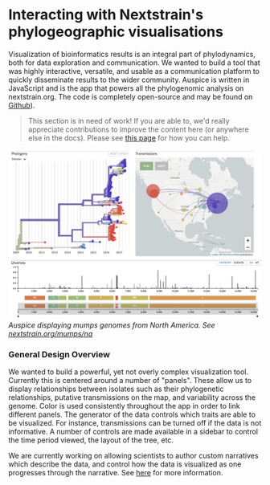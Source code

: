 # Interacting with Nextstrain's phylogeographic visualisations

Visualization of bioinformatics results is an integral part of phylodynamics, both for data exploration and communication.
We wanted to build a tool that was highly interactive, versatile, and usable as a communication platform to quickly disseminate results to the wider community.
Auspice is written in JavaScript and is the app that powers all the phylogenomic analysis on nextstrain.org. The code is completely open-source and may be found on [Github](https://www.github.com/nextstrain/auspice)).


> This section is in need of work!
If you are able to, we'd really appreciate contributions to improve the content here (or anywhere else in the docs).
Please see [this page](../../guides/contribute/documentation) for how you can help.




![mumps](../../images/mumps.png)
*Auspice displaying mumps genomes from North America. See [nextstrain.org/mumps/na](https://www.nextstrain.org/mumps/na)*

### General Design Overview
We wanted to build a powerful, yet not overly complex visualization tool.
Currently this is centered around a number of "panels".
These allow us to display relationships between isolates such as their phylogenetic relationships, putative transmissions on the map, and variability across the genome.
Color is used consistently throughout the app in order to link different panels.
The generator of the data controls which traits are able to be visualized. For instance, transmissions can be turned off if the data is not informative.
A number of controls are made available in a sidebar to control the time period viewed, the layout of the tree, etc.

We are currently working on allowing scientists to author custom narratives which describe the data, and control how the data is visualized as one progresses through the narrative.
See [here](https://nextstrain.github.io/auspice/narratives/introduction) for more information.

